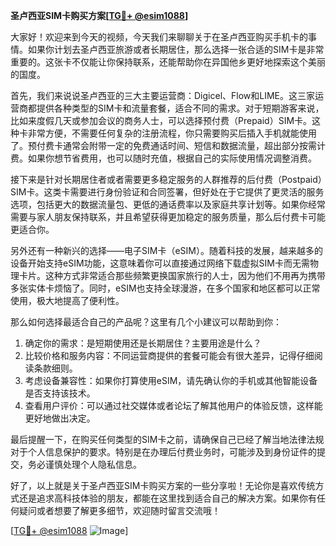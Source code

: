 **圣卢西亚SIM卡购买方案[[TG💪+ @esim1088](https://t.me/s/esim1088)]**

大家好！欢迎来到今天的视频，今天我们来聊聊关于在圣卢西亚购买手机卡的事情。如果你计划去圣卢西亚旅游或者长期居住，那么选择一张合适的SIM卡是非常重要的。这张卡不仅能让你保持联系，还能帮助你在异国他乡更好地探索这个美丽的国度。

首先，我们来说说圣卢西亚的三大主要运营商：Digicel、Flow和LIME。这三家运营商都提供各种类型的SIM卡和流量套餐，适合不同的需求。对于短期游客来说，比如来度假几天或参加会议的商务人士，可以选择预付费（Prepaid）SIM卡。这种卡非常方便，不需要任何复杂的注册流程，你只需要购买后插入手机就能使用了。预付费卡通常会附带一定的免费通话时间、短信和数据流量，超出部分按需计费。如果你想节省费用，也可以随时充值，根据自己的实际使用情况调整消费。

接下来是针对长期居住者或者需要更多稳定服务的人群推荐的后付费（Postpaid）SIM卡。这类卡需要进行身份验证和合同签署，但好处在于它提供了更灵活的服务选项，包括更大的数据流量包、更低的通话费率以及家庭共享计划等。如果你经常需要与家人朋友保持联系，并且希望获得更加稳定的服务质量，那么后付费卡可能更适合你。

另外还有一种新兴的选择——电子SIM卡（eSIM）。随着科技的发展，越来越多的设备开始支持eSIM功能，这意味着你可以直接通过网络下载虚拟SIM卡而无需物理卡片。这种方式非常适合那些频繁更换国家旅行的人士，因为他们不用再为携带多张实体卡烦恼了。同时，eSIM也支持全球漫游，在多个国家和地区都可以正常使用，极大地提高了便利性。

那么如何选择最适合自己的产品呢？这里有几个小建议可以帮助到你：

1. 确定你的需求：是短期使用还是长期居住？主要用途是什么？
2. 比较价格和服务内容：不同运营商提供的套餐可能会有很大差异，记得仔细阅读条款细则。
3. 考虑设备兼容性：如果你打算使用eSIM，请先确认你的手机或其他智能设备是否支持该技术。
4. 查看用户评价：可以通过社交媒体或者论坛了解其他用户的体验反馈，这样能更好地做出决定。

最后提醒一下，在购买任何类型的SIM卡之前，请确保自己已经了解当地法律法规对于个人信息保护的要求。特别是在办理后付费业务时，可能涉及到身份证件的提交，务必谨慎处理个人隐私信息。

好了，以上就是关于圣卢西亚SIM卡购买方案的一些分享啦！无论你是喜欢传统方式还是追求高科技体验的朋友，都能在这里找到适合自己的解决方案。如果你有任何疑问或者想要了解更多细节，欢迎随时留言交流哦！

[[TG💪+ @esim1088](https://t.me/s/esim1088) ![Image](https://i.postimg.cc/4NQfJmqS/Snipaste-2025-05-13-00-14-12.png)]